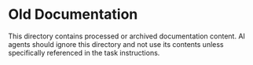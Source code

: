 # Old Documentation

This directory contains processed or archived documentation content. AI agents should ignore this directory and not use its contents unless specifically referenced in the task instructions.
